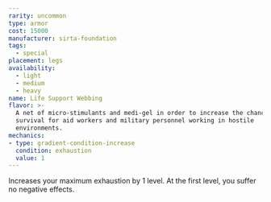 ```yaml
---
rarity: uncommon
type: armor
cost: 15000
manufacturer: sirta-foundation
tags:
  - special
placement: legs
availability:
  - light
  - medium
  - heavy
name: Life Support Webbing
flavor: >-
  A net of micro-stimulants and medi-gel in order to increase the chances of
  survival for aid workers and military personnel working in hostile
  environments.
mechanics:
- type: gradient-condition-increase
  condition: exhaustion
  value: 1
---
```

Increases your maximum exhaustion by 1 level. At the first level, you suffer no negative effects.

